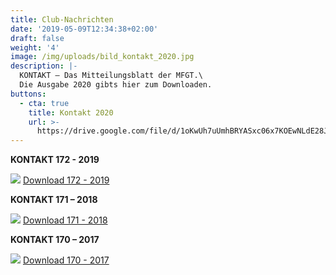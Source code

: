 ```yaml
---
title: Club-Nachrichten
date: '2019-05-09T12:34:38+02:00'
draft: false
weight: '4'
image: /img/uploads/bild_kontakt_2020.jpg
description: |-
  KONTAKT – Das Mitteilungsblatt der MFGT.\
  Die Ausgabe 2020 gibts hier zum Downloaden.
buttons:
  - cta: true
    title: Kontakt 2020
    url: >-
      https://drive.google.com/file/d/1oKwUh7uUmhBRYASxc06x7KOEwNLdE28J/view?usp=sharing
---
```

**KONTAKT 172 - 2019**

![](/img/uploads/club_kontakt.jpg)
[Download 172 - 2019](https://drive.google.com/a/mfgt.ch/file/d/1fFxHhohEl0UZIoJxo6pzYQk11M4gHPmi/view?usp=sharing)

**KONTAKT 171 – 2018**

![](/img/uploads/bild_kontakt_2018.jpg)
[Download 171 - 2018](https://drive.google.com/a/mfgt.ch/file/d/1MowdujVOWUDSffqqXNsobCI31XhxrqOz/view?usp=sharing)

**KONTAKT 170 – 2017**

![](/img/uploads/bild_kontakt_2017.jpg)
[Download 170 - 2017](https://drive.google.com/a/mfgt.ch/file/d/1ysmsMVpPK8_L2kfXvxtPNcOod8AbwA6J/view?usp=sharing)
